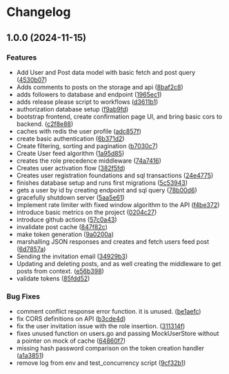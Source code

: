 # Changelog

## 1.0.0 (2024-11-15)


### Features

* Add User and Post data model with basic fetch and post query ([4530b07](https://github.com/0xshiku/sogo/commit/4530b072e5f55b1e794f1ab275b93c059be9bd8a))
* Adds comments to posts on the storage and api ([8baf2c8](https://github.com/0xshiku/sogo/commit/8baf2c8b1ba79fc144b594ac38c555d2bd323240))
* adds followers to database and endpoint ([1965ec1](https://github.com/0xshiku/sogo/commit/1965ec11d137d0f178498c916511d61cb14c95b2))
* adds release please script to workflows ([d3611b1](https://github.com/0xshiku/sogo/commit/d3611b1de096e849a231b902314ca88fe24b9612))
* authorization database setup ([f9ab9fd](https://github.com/0xshiku/sogo/commit/f9ab9fd66d51bd4b98dddf857ea1d2f3b65363e7))
* bootstrap frontend, create confirmation page UI, and bring basic cors to backend. ([c2f8e88](https://github.com/0xshiku/sogo/commit/c2f8e882848bb9d30212575c5f205a5153372bd2))
* caches with redis the user profile ([adc857f](https://github.com/0xshiku/sogo/commit/adc857fd10706620add5a4c30cab2f58b817cb3b))
* create basic authentication ([6b371d2](https://github.com/0xshiku/sogo/commit/6b371d2e409121f4bb39c89e46cec94e0f394b7d))
* Create filtering, sorting and pagination ([b7030c7](https://github.com/0xshiku/sogo/commit/b7030c7341f99cd6e5df1365f2d915665896f718))
* Create User feed algorithm ([1a95d85](https://github.com/0xshiku/sogo/commit/1a95d8505bf06131cd30484112caa17ee75604aa))
* creates the role precedence middleware ([74a7416](https://github.com/0xshiku/sogo/commit/74a741626a3d076ef36bf1bbb70b996f1b81e7f1))
* Creates user activation flow ([382f5fd](https://github.com/0xshiku/sogo/commit/382f5fdc29ddc096ffe20fba03eae4271011064a))
* Creates user registration foundations and sql transactions ([24e4775](https://github.com/0xshiku/sogo/commit/24e477523489c9055d7255df06a2936428500449))
* finishes database setup and runs first migrations ([5c53943](https://github.com/0xshiku/sogo/commit/5c539438ad5f60ab7c88cc1a04700c72de3d785f))
* gets a user by id by creating endpoint and sql query ([78b00d6](https://github.com/0xshiku/sogo/commit/78b00d64163e38d34168d6f07060ecb2e1315019))
* gracefully shutdown server ([5aa5e61](https://github.com/0xshiku/sogo/commit/5aa5e615dda243427392339dec3fbb0197cc7af3))
* Implement rate limiter with fixed window algorithm to the API ([f4be372](https://github.com/0xshiku/sogo/commit/f4be3728e2befde1af39cb9d0b6125e233b133d6))
* introduce basic metrics on the project ([0204c27](https://github.com/0xshiku/sogo/commit/0204c27a68f7fb49f27584d8111719a71f15bdb0))
* introduce github actions ([57c0a43](https://github.com/0xshiku/sogo/commit/57c0a4307caa0788a134b27acb0a0a092f257666))
* invalidate post cache ([847f82c](https://github.com/0xshiku/sogo/commit/847f82cf3ccb65ef125a996fb5ff26213bade6bc))
* make token generation ([9a0200a](https://github.com/0xshiku/sogo/commit/9a0200a574272411c70e2786a6fb49dad8b51244))
* marshalling JSON responses and creates and fetch users feed post ([6d7857a](https://github.com/0xshiku/sogo/commit/6d7857accf787394c2062b0872e9d47efc7c45d8))
* Sending the invitation email ([34929b3](https://github.com/0xshiku/sogo/commit/34929b38979cf9afac97a66505cec34421305042))
* Updating and deleting posts, and as well creating the middleware to get posts from context. ([e56b398](https://github.com/0xshiku/sogo/commit/e56b39818890b58c74437551bfd7bce4253c70d1))
* validate tokens ([85fdd52](https://github.com/0xshiku/sogo/commit/85fdd52fef17bdf78f4a2c6bf2a3a104ee710c3b))


### Bug Fixes

* comment conflict response error function. it is unused. ([be1aefc](https://github.com/0xshiku/sogo/commit/be1aefc553de6d9ac7a69ada0a61c8ed392a9331))
* fix CORS definitions on API ([b3cde4d](https://github.com/0xshiku/sogo/commit/b3cde4da82255b7f0788a670437114c08e29b207))
* fix the user invitation issue with the role insertion. ([311314f](https://github.com/0xshiku/sogo/commit/311314f9bff421dd1bad18e4f27d6c2edc03c95e))
* fixes unused function on users.go and passing MockUserStore without a pointer on mock of cache ([64860f7](https://github.com/0xshiku/sogo/commit/64860f793075a0e5bf573da213baf24edee711c2))
* missing hash password comparison on the token creation handler ([a1a3851](https://github.com/0xshiku/sogo/commit/a1a38517009ad2bfe9e3382b6f9cc2199a080791))
* remove log from env and test_concurrency script ([9cf32b1](https://github.com/0xshiku/sogo/commit/9cf32b1aff974cbe7d6090a491e6632f896a03f6))
